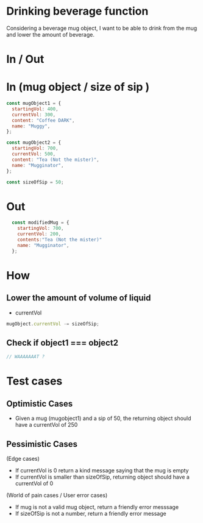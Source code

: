 # Drinking beverage function

Considering a beverage mug object, I want to be able to drink from the mug and lower the amount of beverage.

# In / Out

# In (mug object / size of sip )

```jsx
const mugObject1 = {
  startingVol: 400,
  currentVol: 300,
  content: "Coffee DARK",
  name: "Muggy",
};

const mugObject2 = {
  startingVol: 700,
  currentVol: 500,
  content: "Tea (Not the mister)",
  name: "Mugginator",
};
```

```jsx
const sizeOfSip = 50;
```

# Out

```jsx
  const modifiedMug = {
    startingVol: 700,
    currentVol: 200,
    contents:"Tea (Not the mister)"
    name: "Mugginator",
  };
```

# How

## Lower the amount of volume of liquid

- currentVol

```jsx
mugObject.currentVol -= sizeOfSip;
```

## Check if object1 === object2

```jsx
// WAAAAAAAT ?
```

# Test cases

## Optimistic Cases

- Given a mug (mugobject1) and a sip of 50, the returning object should have a currentVol of 250

## Pessimistic Cases

(Edge cases)

- If currentVol is 0 return a kind message saying that the mug is empty
- If currentVol is smaller than sizeOfSip, returning object should have a currentVol of 0

(World of pain cases / User error cases)

- If mug is not a valid mug object, return a friendly error messsage
- If sizeOfSip is not a number, return a friendly error message
